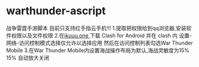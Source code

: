# warthunder-ascript
战争雷霆手游脚本
目前只支持红手指云手机!!!
1.提取把权限给到qq浏览器,安装软件权限以及文件权限
2.在[ikuuu.one
](https://ikuuu.one/)下载 Clash for Android 并在 clash 内 设置-网络-访问控制模式选择仅允许以选择应用 然后在访问控制列表勾选War Thunder Mobile
3.在War Thunder Mobile内设置海战操作布局为默认,海战灵敏度为15% 15% 自动放大关闭

